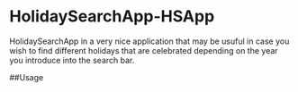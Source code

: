 # HolidaySearchApp-HSApp

HolidaySearchApp in a very nice application that may be usuful in case you wish to find different holidays that are celebrated depending on the year you introduce into the search bar.

##Usage 





